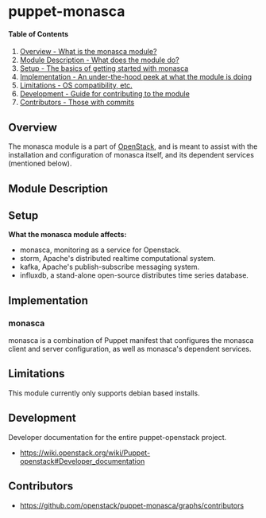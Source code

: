 puppet-monasca
=============

#### Table of Contents

1. [Overview - What is the monasca module?](#overview)
2. [Module Description - What does the module do?](#module-description)
3. [Setup - The basics of getting started with monasca](#setup)
4. [Implementation - An under-the-hood peek at what the module is doing](#implementation)
5. [Limitations - OS compatibility, etc.](#limitations)
6. [Development - Guide for contributing to the module](#development)
7. [Contributors - Those with commits](#contributors)

Overview
--------

The monasca module is a part of [OpenStack](https://github.com/openstack), and is meant to assist with the installation and configuration of monasca itself, and its dependent services (mentioned below).

Module Description
------------------

Setup
-----

**What the monasca module affects:**

* monasca, monitoring as a service for Openstack.
* storm, Apache's distributed realtime computational system.
* kafka, Apache's publish-subscribe messaging system.
* influxdb, a stand-alone open-source distributes time series database.

Implementation
--------------

### monasca

monasca is a combination of Puppet manifest that configures the monasca client and server configuration, as well as monasca's dependent services.

Limitations
-----------
This module currently only supports debian based installs.

Development
-----------

Developer documentation for the entire puppet-openstack project.

* https://wiki.openstack.org/wiki/Puppet-openstack#Developer_documentation

Contributors
------------

* https://github.com/openstack/puppet-monasca/graphs/contributors

